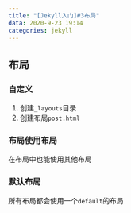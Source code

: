 ```yaml
---
title: "[Jekyll入门]#3布局"
data: 2020-9-23 19:14
categories: jekyll
---
```


## 布局

### 自定义

1. 创建`_layouts`目录
2. 创建布局`post.html`

### 布局使用布局

在布局中也能使用其他布局

### 默认布局

所有布局都会使用一个`default`的布局